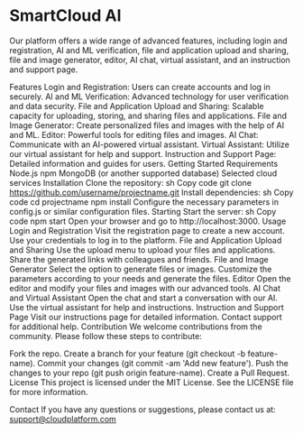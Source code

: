 # SmartCloud AI
Our platform offers a wide range of advanced features, including login and registration, AI and ML verification, file and application upload and sharing, file and image generator, editor, AI chat, virtual assistant, and an instruction and support page.

Features
Login and Registration: Users can create accounts and log in securely.
AI and ML Verification: Advanced technology for user verification and data security.
File and Application Upload and Sharing: Scalable capacity for uploading, storing, and sharing files and applications.
File and Image Generator: Create personalized files and images with the help of AI and ML.
Editor: Powerful tools for editing files and images.
AI Chat: Communicate with an AI-powered virtual assistant.
Virtual Assistant: Utilize our virtual assistant for help and support.
Instruction and Support Page: Detailed information and guides for users.
Getting Started
Requirements
Node.js
npm
MongoDB (or another supported database)
Selected cloud services
Installation
Clone the repository:
sh
Copy code
git clone https://github.com/username/projectname.git
Install dependencies:
sh
Copy code
cd projectname
npm install
Configure the necessary parameters in config.js or similar configuration files.
Starting
Start the server:
sh
Copy code
npm start
Open your browser and go to http://localhost:3000.
Usage
Login and Registration
Visit the registration page to create a new account.
Use your credentials to log in to the platform.
File and Application Upload and Sharing
Use the upload menu to upload your files and applications.
Share the generated links with colleagues and friends.
File and Image Generator
Select the option to generate files or images.
Customize the parameters according to your needs and generate the files.
Editor
Open the editor and modify your files and images with our advanced tools.
AI Chat and Virtual Assistant
Open the chat and start a conversation with our AI.
Use the virtual assistant for help and instructions.
Instruction and Support Page
Visit our instructions page for detailed information.
Contact support for additional help.
Contribution
We welcome contributions from the community. Please follow these steps to contribute:

Fork the repo.
Create a branch for your feature (git checkout -b feature-name).
Commit your changes (git commit -am 'Add new feature').
Push the changes to your repo (git push origin feature-name).
Create a Pull Request.
License
This project is licensed under the MIT License. See the LICENSE file for more information.

Contact
If you have any questions or suggestions, please contact us at: support@cloudplatform.com
